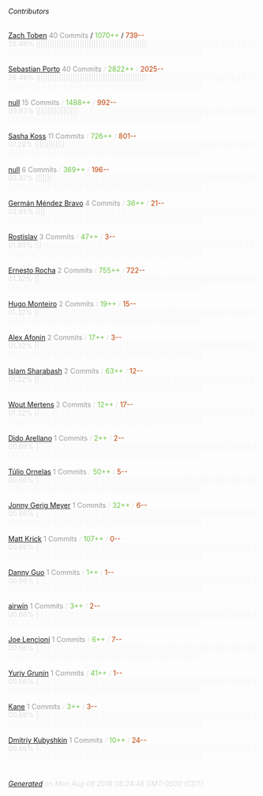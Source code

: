 ###### Contributors
[Zach Toben](https://github.com/ztoben)
<font color="#999">40 Commits</font> / <font color="#6cc644">1070++</font> / <font color="#bd3c00"> 739--</font>
<font color="#dedede">26.49%&nbsp;<font color="#dedede">||||||||||||||||||||||||||||||||||||||||||||||||</font><font color="#f4f4f4">||||||||||||||||||||||||||||||||||||||||||||||||||||||||||||||||||||||||||||||||||||||||||||||||||||||||||||||||||||||||||||||||||||</font><br><br>
[Sebastian Porto](https://github.com/sporto)
<font color="#999">40 Commits</font> / <font color="#6cc644">2822++</font> / <font color="#bd3c00"> 2025--</font>
<font color="#dedede">26.49%&nbsp;<font color="#dedede">||||||||||||||||||||||||||||||||||||||||||||||||</font><font color="#f4f4f4">||||||||||||||||||||||||||||||||||||||||||||||||||||||||||||||||||||||||||||||||||||||||||||||||||||||||||||||||||||||||||||||||||||</font><br><br>
[null](https://github.com/ju1ius)
<font color="#999">15 Commits</font> / <font color="#6cc644">1488++</font> / <font color="#bd3c00"> 992--</font>
<font color="#dedede">09.93%&nbsp;<font color="#dedede">||||||||||||||||||</font><font color="#f4f4f4">||||||||||||||||||||||||||||||||||||||||||||||||||||||||||||||||||||||||||||||||||||||||||||||||||||||||||||||||||||||||||||||||||||||||||||||||||||||||||||||||||</font><br><br>
[Sasha Koss](https://github.com/kossnocorp)
<font color="#999">11 Commits</font> / <font color="#6cc644">726++</font> / <font color="#bd3c00"> 801--</font>
<font color="#dedede">07.28%&nbsp;<font color="#dedede">|||||||||||||</font><font color="#f4f4f4">|||||||||||||||||||||||||||||||||||||||||||||||||||||||||||||||||||||||||||||||||||||||||||||||||||||||||||||||||||||||||||||||||||||||||||||||||||||||||||||||||||||||</font><br><br>
[null](https://github.com/dimchez)
<font color="#999">6 Commits</font> / <font color="#6cc644">369++</font> / <font color="#bd3c00"> 196--</font>
<font color="#dedede">03.97%&nbsp;<font color="#dedede">|||||||</font><font color="#f4f4f4">|||||||||||||||||||||||||||||||||||||||||||||||||||||||||||||||||||||||||||||||||||||||||||||||||||||||||||||||||||||||||||||||||||||||||||||||||||||||||||||||||||||||||||||</font><br><br>
[Germán Méndez Bravo](https://github.com/Kronuz)
<font color="#999">4 Commits</font> / <font color="#6cc644">36++</font> / <font color="#bd3c00"> 21--</font>
<font color="#dedede">02.65%&nbsp;<font color="#dedede">||||</font><font color="#f4f4f4">||||||||||||||||||||||||||||||||||||||||||||||||||||||||||||||||||||||||||||||||||||||||||||||||||||||||||||||||||||||||||||||||||||||||||||||||||||||||||||||||||||||||||||||||</font><br><br>
[Rostislav](https://github.com/galkinrost)
<font color="#999">3 Commits</font> / <font color="#6cc644">47++</font> / <font color="#bd3c00"> 3--</font>
<font color="#dedede">01.99%&nbsp;<font color="#dedede">|||</font><font color="#f4f4f4">|||||||||||||||||||||||||||||||||||||||||||||||||||||||||||||||||||||||||||||||||||||||||||||||||||||||||||||||||||||||||||||||||||||||||||||||||||||||||||||||||||||||||||||||||</font><br><br>
[Ernesto Rocha](https://github.com/ernestorocha)
<font color="#999">2 Commits</font> / <font color="#6cc644">755++</font> / <font color="#bd3c00"> 722--</font>
<font color="#dedede">01.32%&nbsp;<font color="#dedede">||</font><font color="#f4f4f4">||||||||||||||||||||||||||||||||||||||||||||||||||||||||||||||||||||||||||||||||||||||||||||||||||||||||||||||||||||||||||||||||||||||||||||||||||||||||||||||||||||||||||||||||||</font><br><br>
[Hugo Monteiro](https://github.com/monteiro)
<font color="#999">2 Commits</font> / <font color="#6cc644">19++</font> / <font color="#bd3c00"> 15--</font>
<font color="#dedede">01.32%&nbsp;<font color="#dedede">||</font><font color="#f4f4f4">||||||||||||||||||||||||||||||||||||||||||||||||||||||||||||||||||||||||||||||||||||||||||||||||||||||||||||||||||||||||||||||||||||||||||||||||||||||||||||||||||||||||||||||||||</font><br><br>
[Alex Afonin](https://github.com/Tuch)
<font color="#999">2 Commits</font> / <font color="#6cc644">17++</font> / <font color="#bd3c00"> 3--</font>
<font color="#dedede">01.32%&nbsp;<font color="#dedede">||</font><font color="#f4f4f4">||||||||||||||||||||||||||||||||||||||||||||||||||||||||||||||||||||||||||||||||||||||||||||||||||||||||||||||||||||||||||||||||||||||||||||||||||||||||||||||||||||||||||||||||||</font><br><br>
[Islam Sharabash](https://github.com/ibash)
<font color="#999">2 Commits</font> / <font color="#6cc644">63++</font> / <font color="#bd3c00"> 12--</font>
<font color="#dedede">01.32%&nbsp;<font color="#dedede">||</font><font color="#f4f4f4">||||||||||||||||||||||||||||||||||||||||||||||||||||||||||||||||||||||||||||||||||||||||||||||||||||||||||||||||||||||||||||||||||||||||||||||||||||||||||||||||||||||||||||||||||</font><br><br>
[Wout Mertens](https://github.com/wmertens)
<font color="#999">2 Commits</font> / <font color="#6cc644">12++</font> / <font color="#bd3c00"> 17--</font>
<font color="#dedede">01.32%&nbsp;<font color="#dedede">||</font><font color="#f4f4f4">||||||||||||||||||||||||||||||||||||||||||||||||||||||||||||||||||||||||||||||||||||||||||||||||||||||||||||||||||||||||||||||||||||||||||||||||||||||||||||||||||||||||||||||||||</font><br><br>
[Dido Arellano](https://github.com/didoarellano)
<font color="#999">1 Commits</font> / <font color="#6cc644">2++</font> / <font color="#bd3c00"> 2--</font>
<font color="#dedede">00.66%&nbsp;<font color="#dedede">|</font><font color="#f4f4f4">|||||||||||||||||||||||||||||||||||||||||||||||||||||||||||||||||||||||||||||||||||||||||||||||||||||||||||||||||||||||||||||||||||||||||||||||||||||||||||||||||||||||||||||||||||</font><br><br>
[Túlio Ornelas](https://github.com/tulios)
<font color="#999">1 Commits</font> / <font color="#6cc644">50++</font> / <font color="#bd3c00"> 5--</font>
<font color="#dedede">00.66%&nbsp;<font color="#dedede">|</font><font color="#f4f4f4">|||||||||||||||||||||||||||||||||||||||||||||||||||||||||||||||||||||||||||||||||||||||||||||||||||||||||||||||||||||||||||||||||||||||||||||||||||||||||||||||||||||||||||||||||||</font><br><br>
[Jonny Gerig Meyer](https://github.com/jgerigmeyer)
<font color="#999">1 Commits</font> / <font color="#6cc644">32++</font> / <font color="#bd3c00"> 6--</font>
<font color="#dedede">00.66%&nbsp;<font color="#dedede">|</font><font color="#f4f4f4">|||||||||||||||||||||||||||||||||||||||||||||||||||||||||||||||||||||||||||||||||||||||||||||||||||||||||||||||||||||||||||||||||||||||||||||||||||||||||||||||||||||||||||||||||||</font><br><br>
[Matt Krick](https://github.com/mattkrick)
<font color="#999">1 Commits</font> / <font color="#6cc644">107++</font> / <font color="#bd3c00"> 0--</font>
<font color="#dedede">00.66%&nbsp;<font color="#dedede">|</font><font color="#f4f4f4">|||||||||||||||||||||||||||||||||||||||||||||||||||||||||||||||||||||||||||||||||||||||||||||||||||||||||||||||||||||||||||||||||||||||||||||||||||||||||||||||||||||||||||||||||||</font><br><br>
[Danny Guo](https://github.com/dguo)
<font color="#999">1 Commits</font> / <font color="#6cc644">1++</font> / <font color="#bd3c00"> 1--</font>
<font color="#dedede">00.66%&nbsp;<font color="#dedede">|</font><font color="#f4f4f4">|||||||||||||||||||||||||||||||||||||||||||||||||||||||||||||||||||||||||||||||||||||||||||||||||||||||||||||||||||||||||||||||||||||||||||||||||||||||||||||||||||||||||||||||||||</font><br><br>
[airwin](https://github.com/airwin)
<font color="#999">1 Commits</font> / <font color="#6cc644">3++</font> / <font color="#bd3c00"> 2--</font>
<font color="#dedede">00.66%&nbsp;<font color="#dedede">|</font><font color="#f4f4f4">|||||||||||||||||||||||||||||||||||||||||||||||||||||||||||||||||||||||||||||||||||||||||||||||||||||||||||||||||||||||||||||||||||||||||||||||||||||||||||||||||||||||||||||||||||</font><br><br>
[Joe Lencioni](https://github.com/lencioni)
<font color="#999">1 Commits</font> / <font color="#6cc644">6++</font> / <font color="#bd3c00"> 7--</font>
<font color="#dedede">00.66%&nbsp;<font color="#dedede">|</font><font color="#f4f4f4">|||||||||||||||||||||||||||||||||||||||||||||||||||||||||||||||||||||||||||||||||||||||||||||||||||||||||||||||||||||||||||||||||||||||||||||||||||||||||||||||||||||||||||||||||||</font><br><br>
[Yuriy Grunin](https://github.com/th0r)
<font color="#999">1 Commits</font> / <font color="#6cc644">41++</font> / <font color="#bd3c00"> 1--</font>
<font color="#dedede">00.66%&nbsp;<font color="#dedede">|</font><font color="#f4f4f4">|||||||||||||||||||||||||||||||||||||||||||||||||||||||||||||||||||||||||||||||||||||||||||||||||||||||||||||||||||||||||||||||||||||||||||||||||||||||||||||||||||||||||||||||||||</font><br><br>
[Kane](https://github.com/kane-c)
<font color="#999">1 Commits</font> / <font color="#6cc644">3++</font> / <font color="#bd3c00"> 3--</font>
<font color="#dedede">00.66%&nbsp;<font color="#dedede">|</font><font color="#f4f4f4">|||||||||||||||||||||||||||||||||||||||||||||||||||||||||||||||||||||||||||||||||||||||||||||||||||||||||||||||||||||||||||||||||||||||||||||||||||||||||||||||||||||||||||||||||||</font><br><br>
[Dmitriy Kubyshkin](https://github.com/grassator)
<font color="#999">1 Commits</font> / <font color="#6cc644">10++</font> / <font color="#bd3c00"> 24--</font>
<font color="#dedede">00.66%&nbsp;<font color="#dedede">|</font><font color="#f4f4f4">|||||||||||||||||||||||||||||||||||||||||||||||||||||||||||||||||||||||||||||||||||||||||||||||||||||||||||||||||||||||||||||||||||||||||||||||||||||||||||||||||||||||||||||||||||</font><br><br>
###### [Generated](https://github.com/jakeleboeuf/contributor) on Mon Aug 06 2018 08:24:46 GMT-0500 (CDT)
